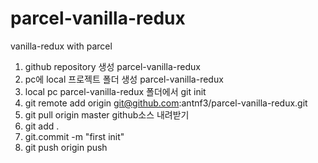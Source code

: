 # parcel-vanilla-redux

vanilla-redux with parcel

1. github repository 생성 parcel-vanilla-redux
2. pc에 local 프로젝트 폴더 생성 parcel-vanilla-redux
3. local pc parcel-vanilla-redux 폴더에서 git init
4. git remote add origin git@github.com:antnf3/parcel-vanilla-redux.git
5. git pull origin master github소스 내려받기
6. git add .
7. git.commit -m "first init"
8. git push origin push
